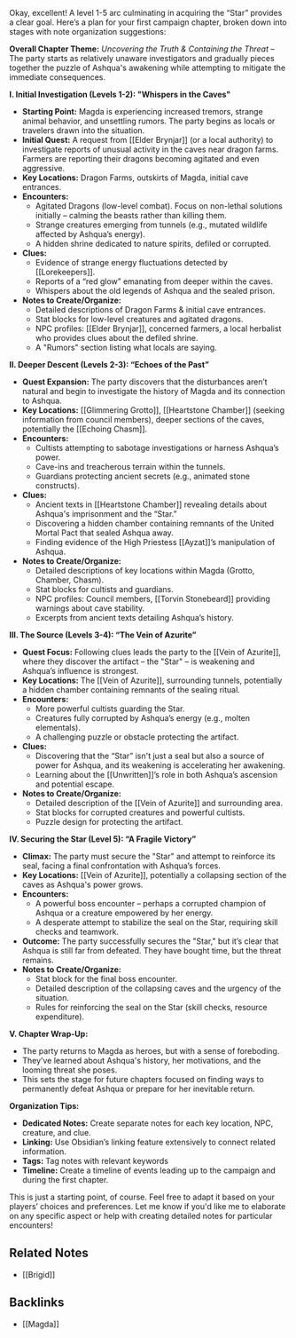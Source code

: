 

Okay, excellent! A level 1-5 arc culminating in acquiring the “Star” provides a clear goal. Here’s a plan for your first campaign chapter, broken down into stages with note organization suggestions:

**Overall Chapter Theme:** *Uncovering the Truth & Containing the Threat* – The party starts as relatively unaware investigators and gradually pieces together the puzzle of Ashqua's awakening while attempting to mitigate the immediate consequences.

**I. Initial Investigation (Levels 1-2): "Whispers in the Caves"**

*   **Starting Point:** Magda is experiencing increased tremors, strange animal behavior, and unsettling rumors. The party begins as locals or travelers drawn into the situation.
*   **Initial Quest:** A request from [[Elder Brynjar]] (or a local authority) to investigate reports of unusual activity in the caves near dragon farms. Farmers are reporting their dragons becoming agitated and even aggressive.
*   **Key Locations:** Dragon Farms, outskirts of Magda, initial cave entrances.
*   **Encounters:**
    *   Agitated Dragons (low-level combat). Focus on non-lethal solutions initially – calming the beasts rather than killing them.
    *   Strange creatures emerging from tunnels (e.g., mutated wildlife affected by Ashqua’s energy).
    *   A hidden shrine dedicated to nature spirits, defiled or corrupted.
*   **Clues:**
    *   Evidence of strange energy fluctuations detected by [[Lorekeepers]].
    *   Reports of a “red glow” emanating from deeper within the caves.
    *   Whispers about the old legends of Ashqua and the sealed prison.
*   **Notes to Create/Organize:**
    *   Detailed descriptions of Dragon Farms & initial cave entrances.
    *   Stat blocks for low-level creatures and agitated dragons.
    *   NPC profiles: [[Elder Brynjar]], concerned farmers, a local herbalist who provides clues about the defiled shrine.
    *   A "Rumors" section listing what locals are saying.

**II. Deeper Descent (Levels 2-3): “Echoes of the Past”**

*   **Quest Expansion:** The party discovers that the disturbances aren’t natural and begin to investigate the history of Magda and its connection to Ashqua.
*   **Key Locations:** [[Glimmering Grotto]], [[Heartstone Chamber]] (seeking information from council members), deeper sections of the caves, potentially the [[Echoing Chasm]].
*   **Encounters:**
    *   Cultists attempting to sabotage investigations or harness Ashqua’s power.
    *   Cave-ins and treacherous terrain within the tunnels.
    *   Guardians protecting ancient secrets (e.g., animated stone constructs).
*   **Clues:**
    *   Ancient texts in [[Heartstone Chamber]] revealing details about Ashqua's imprisonment and the “Star.”
    *   Discovering a hidden chamber containing remnants of the United Mortal Pact that sealed Ashqua away.
    *   Finding evidence of the High Priestess [[Ayzat]]’s manipulation of Ashqua.
*   **Notes to Create/Organize:**
    *   Detailed descriptions of key locations within Magda (Grotto, Chamber, Chasm).
    *   Stat blocks for cultists and guardians.
    *   NPC profiles: Council members, [[Torvin Stonebeard]] providing warnings about cave stability.
    *   Excerpts from ancient texts detailing Ashqua’s history.

**III. The Source (Levels 3-4): “The Vein of Azurite”**

*   **Quest Focus:** Following clues leads the party to the [[Vein of Azurite]], where they discover the artifact – the "Star" – is weakening and Ashqua’s influence is strongest.
*   **Key Locations:** The [[Vein of Azurite]], surrounding tunnels, potentially a hidden chamber containing remnants of the sealing ritual.
*   **Encounters:**
    *   More powerful cultists guarding the Star.
    *   Creatures fully corrupted by Ashqua’s energy (e.g., molten elementals).
    *   A challenging puzzle or obstacle protecting the artifact.
*   **Clues:**
    *   Discovering that the “Star” isn't just a seal but also a source of power for Ashqua, and its weakening is accelerating her awakening.
    *   Learning about the [[Unwritten]]’s role in both Ashqua’s ascension and potential escape.
*   **Notes to Create/Organize:**
    *   Detailed description of the [[Vein of Azurite]] and surrounding area.
    *   Stat blocks for corrupted creatures and powerful cultists.
    *   Puzzle design for protecting the artifact.

**IV. Securing the Star (Level 5): “A Fragile Victory”**

*   **Climax:** The party must secure the "Star" and attempt to reinforce its seal, facing a final confrontation with Ashqua’s forces.
*   **Key Locations:** [[Vein of Azurite]], potentially a collapsing section of the caves as Ashqua's power grows.
*   **Encounters:**
    *   A powerful boss encounter – perhaps a corrupted champion of Ashqua or a creature empowered by her energy.
    *   A desperate attempt to stabilize the seal on the Star, requiring skill checks and teamwork.
*   **Outcome:** The party successfully secures the "Star," but it’s clear that Ashqua is still far from defeated. They have bought time, but the threat remains.
*   **Notes to Create/Organize:**
    *   Stat block for the final boss encounter.
    *   Detailed description of the collapsing caves and the urgency of the situation.
    *   Rules for reinforcing the seal on the Star (skill checks, resource expenditure).

**V. Chapter Wrap-Up:**

*   The party returns to Magda as heroes, but with a sense of foreboding.
*   They’ve learned about Ashqua's history, her motivations, and the looming threat she poses.
*   This sets the stage for future chapters focused on finding ways to permanently defeat Ashqua or prepare for her inevitable return.

**Organization Tips:**

*   **Dedicated Notes:** Create separate notes for each key location, NPC, creature, and clue.
*   **Linking:** Use Obsidian’s linking feature extensively to connect related information.
*   **Tags:** Tag notes with relevant keywords
*   **Timeline:** Create a timeline of events leading up to the campaign and during the first chapter.

This is just a starting point, of course. Feel free to adapt it based on your players’ choices and preferences. Let me know if you'd like me to elaborate on any specific aspect or help with creating detailed notes for particular encounters!

## Related Notes
- [[Brigid]]

## Backlinks
- [[Magda]]